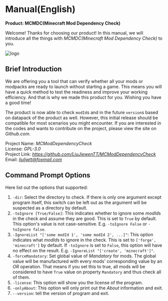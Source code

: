 # Manual(English)

**Product: MCMDC(Minecraft Mod Dependency Check)**

Welcome! Thanks for choosing our product! In this manual, we will introduce all the things with *MCMDC(Minecraft Mod Dependency Check)* to you.

![logo](../doc-res/MCMDC-2-GIF2.gif)

## Brief Introduction

We are offering you a tool that can verify whether all your mods or modpacks are ready to launch without starting a game. This means you will have a quick method to test the readiness and improve your working efficiency. And that is why we made this product for you. Wishing you have a good time!

The product is now able to check `modId`s and in the future `version`s based on datapack of the product as well. However, this initial release should be compatible for most scenarios you might encounter. If you are interested in the codes and wants to contribute on the project, please view the site on *Github.com*.

Project Name: *MCModDependencyCheck*<br/>
License: *GPL-3.0*<br/>
Project Link: *<https://github.com/LiuJiewenTT/MCModDependencyCheck>*<br/>
Email: *<liuljwtt@foxmail.com>*

## Command Prompt Options

Here list out the options that supported:

1. `-dir`: Select the directory to check. If there is only one argument except program itself, this switch can be left out as the argument will be suspected as a directory by default.
2. `-toIgnore [True/False]`: This indicates whether to ignore some *modId*s in the check and assume they are good. This is set to `True` by default. This option's value is not case-sensitive. E.g. `-toIgnore False` or `-toIgnore false`.
3. `-IgnoreList "['some modId 1', 'some modId 2', ...]"`: This option indicates what *modId*s to ignore in the check. This is set to `['forge', 'minecraft']` by default. If `-toIgnore` is set to `False`, this option will have no effect on the result. E.g. `-IgnoreList "['create', 'minecraft']"`.
4. `-forceMandatory`: Set global value of *Mandatory* for mods. The global value will be manufactured with every mods' corresponding value by an *OR* operation. That means if you set this to true, all mods will be considered to have `True` value on property `Mandatory` and thus check all of them. 
5. `-license`: This option will show you the license of the program.
6. `-onlyAbout`: This option will only print out the *About* information and exit.
7. `--version`: tell the version of program and exit.